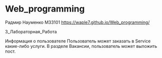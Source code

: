 # Web_programming

Радмир Науменко М33101
https://waple7.github.io/Web_programming/

3_Лабораторная_Работа

Информация о пользователе
Пользователь может заказать в Service какие-либо услуги.
В разделе Вакансии, пользователь может выложить пост.